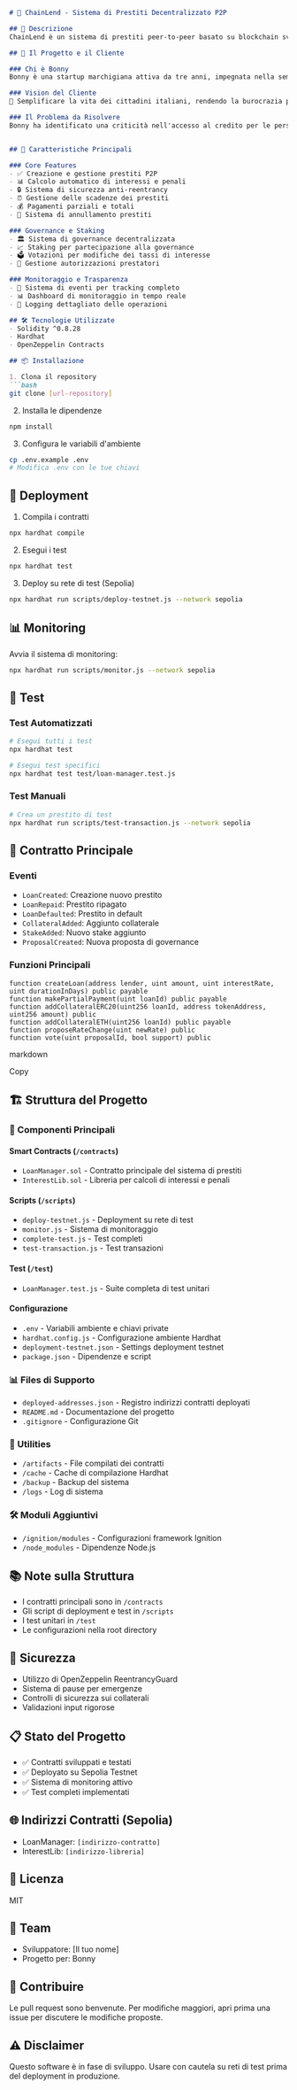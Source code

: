 ```markdown
# 🏦 ChainLend - Sistema di Prestiti Decentralizzato P2P

## 📑 Descrizione
ChainLend è un sistema di prestiti peer-to-peer basato su blockchain sviluppato per Bonny, una startup marchigiana che mira a semplificare l'accesso al credito. Il sistema permette agli utenti di effettuare e ricevere prestiti in modo decentralizzato, con gestione automatizzata di interessi e penali.

## 📑 Il Progetto e il Cliente

### Chi è Bonny
Bonny è una startup marchigiana attiva da tre anni, impegnata nella semplificazione della burocrazia per i cittadini italiani. La loro missione è facilitare il rapporto tra cittadini e istituzioni, aiutando le persone a scoprire e ottenere bonus e agevolazioni fiscali in modo semplice e trasparente.

### Vision del Cliente
📑 Semplificare la vita dei cittadini italiani, rendendo la burocrazia più semplice e migliorando il loro benessere.

### Il Problema da Risolvere
Bonny ha identificato una criticità nell'accesso al credito per le persone con limitate risorse finanziarie. ChainLend nasce come soluzione blockchain per democratizzare l'accesso ai prestiti attraverso un sistema P2P decentralizzato.


## 🌟 Caratteristiche Principali

### Core Features
- ✅ Creazione e gestione prestiti P2P
- 📊 Calcolo automatico di interessi e penali
- 🔒 Sistema di sicurezza anti-reentrancy
- ⏰ Gestione delle scadenze dei prestiti
- 💰 Pagamenti parziali e totali
- 🚫 Sistema di annullamento prestiti

### Governance e Staking
- 🏛️ Sistema di governance decentralizzata
- 📈 Staking per partecipazione alla governance
- 🗳️ Votazioni per modifiche dei tassi di interesse
- 💼 Gestione autorizzazioni prestatori

### Monitoraggio e Trasparenza
- 📡 Sistema di eventi per tracking completo
- 📊 Dashboard di monitoraggio in tempo reale
- 📝 Logging dettagliato delle operazioni

## 🛠 Tecnologie Utilizzate
- Solidity ^0.8.28
- Hardhat
- OpenZeppelin Contracts

## 📦 Installazione

1. Clona il repository
```bash
git clone [url-repository]
```

2. Installa le dipendenze
```bash
npm install
```

3. Configura le variabili d'ambiente
```bash
cp .env.example .env
# Modifica .env con le tue chiavi
```

## 🚀 Deployment

1. Compila i contratti
```bash
npx hardhat compile
```

2. Esegui i test
```bash
npx hardhat test
```

3. Deploy su rete di test (Sepolia)
```bash
npx hardhat run scripts/deploy-testnet.js --network sepolia
```

## 📊 Monitoring

Avvia il sistema di monitoring:
```bash
npx hardhat run scripts/monitor.js --network sepolia
```

## 🧪 Test

### Test Automatizzati
```bash
# Esegui tutti i test
npx hardhat test

# Esegui test specifici
npx hardhat test test/loan-manager.test.js
```

### Test Manuali
```bash
# Crea un prestito di test
npx hardhat run scripts/test-transaction.js --network sepolia
```

## 📝 Contratto Principale

### Eventi
- `LoanCreated`: Creazione nuovo prestito
- `LoanRepaid`: Prestito ripagato
- `LoanDefaulted`: Prestito in default
- `CollateralAdded`: Aggiunto collaterale
- `StakeAdded`: Nuovo stake aggiunto
- `ProposalCreated`: Nuova proposta di governance

### Funzioni Principali
```solidity
function createLoan(address lender, uint amount, uint interestRate, uint durationInDays) public payable
function makePartialPayment(uint loanId) public payable
function addCollateralERC20(uint256 loanId, address tokenAddress, uint256 amount) public
function addCollateralETH(uint256 loanId) public payable
function proposeRateChange(uint newRate) public
function vote(uint proposalId, bool support) public
```

markdown

Copy
## 🏗 Struttura del Progetto

### 📑 Componenti Principali

#### Smart Contracts (`/contracts`)
- `LoanManager.sol` - Contratto principale del sistema di prestiti
- `InterestLib.sol` - Libreria per calcoli di interessi e penali

#### Scripts (`/scripts`)
- `deploy-testnet.js` - Deployment su rete di test
- `monitor.js` - Sistema di monitoraggio
- `complete-test.js` - Test completi
- `test-transaction.js` - Test transazioni

#### Test (`/test`)
- `LoanManager.test.js` - Suite completa di test unitari

#### Configurazione
- `.env` - Variabili ambiente e chiavi private
- `hardhat.config.js` - Configurazione ambiente Hardhat
- `deployment-testnet.json` - Settings deployment testnet
- `package.json` - Dipendenze e script

### 📊 Files di Supporto
- `deployed-addresses.json` - Registro indirizzi contratti deployati
- `README.md` - Documentazione del progetto
- `.gitignore` - Configurazione Git

### 🔧 Utilities
- `/artifacts` - File compilati dei contratti
- `/cache` - Cache di compilazione Hardhat
- `/backup` - Backup del sistema
- `/logs` - Log di sistema

### 🛠 Moduli Aggiuntivi
- `/ignition/modules` - Configurazioni framework Ignition
- `/node_modules` - Dipendenze Node.js

## 📚 Note sulla Struttura
- I contratti principali sono in `/contracts`
- Gli script di deployment e test in `/scripts`
- I test unitari in `/test`
- Le configurazioni nella root directory


## 🔐 Sicurezza
- Utilizzo di OpenZeppelin ReentrancyGuard
- Sistema di pause per emergenze
- Controlli di sicurezza sui collaterali
- Validazioni input rigorose

## 📋 Stato del Progetto
- ✅ Contratti sviluppati e testati
- ✅ Deployato su Sepolia Testnet
- ✅ Sistema di monitoring attivo
- ✅ Test completi implementati

## 🌐 Indirizzi Contratti (Sepolia)
- LoanManager: `[indirizzo-contratto]`
- InterestLib: `[indirizzo-libreria]`

## 📜 Licenza
MIT

## 👥 Team
- Sviluppatore: [Il tuo nome]
- Progetto per: Bonny

## 🤝 Contribuire
Le pull request sono benvenute. Per modifiche maggiori, apri prima una issue per discutere le modifiche proposte.

## ⚠️ Disclaimer
Questo software è in fase di sviluppo. Usare con cautela su reti di test prima del deployment in produzione.
```
